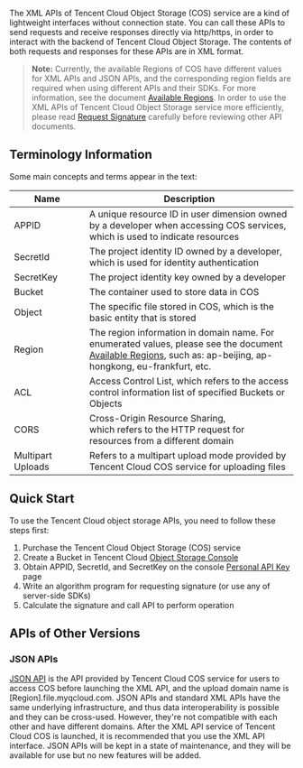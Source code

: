 The XML APIs of Tencent Cloud Object Storage (COS) service are a kind of lightweight interfaces without connection state. You can call these APIs to send requests and receive responses directly via http/https, in order to interact with the backend of Tencent Cloud Object Storage. The contents of both requests and responses for these APIs are in XML format.
>**Note:**
>Currently, the available Regions of COS have different values for XML APIs and JSON APIs, and the corresponding region fields are required when using different APIs and their SDKs. For more information, see the document [Available Regions](https://www.qcloud.com/document/product/436/6224). 
>In order to use the XML APIs of Tencent Cloud Object Storage service more efficiently, please read [Request Signature](https://www.qcloud.com/document/product/436/7778) carefully before reviewing other API documents.

## Terminology Information
Some main concepts and terms appear in the text:
<style rel="stylesheet">
table th:nth-of-type(1) {
width: 150px;	
}
table th:nth-of-type(2) {
width:550px;	
}
</style>

|Name|	Description|
|---|---|
| APPID	| A unique resource ID in user dimension owned by a developer when accessing COS services, which is used to indicate resources |
| SecretId | The project identity ID owned by a developer, which is used for identity authentication |
| SecretKey	| The project identity key owned by a developer |
| Bucket|	 The container used to store data in COS |
| Object |	 The specific file stored in COS, which is the basic entity that is stored |
| Region|	The region information in domain name. For enumerated values, please see the document [Available Regions](https://www.qcloud.com/document/product/436/6224), such as: ap-beijing, ap-hongkong, eu-frankfurt, etc. |
| ACL |	Access Control List, which refers to the access control information list of specified Buckets or Objects |
| CORS | Cross-Origin Resource Sharing, <br>which refers to the HTTP request for resources from a different domain |
| Multipart Uploads | Refers to a multipart upload mode provided by Tencent Cloud COS service for uploading files |
## Quick Start

To use the Tencent Cloud object storage APIs, you need to follow these steps first:

1. Purchase the Tencent Cloud Object Storage (COS) service
2. Create a Bucket in Tencent Cloud [Object Storage Console](https://console.cloud.tencent.com/cos4/index) 
2. Obtain APPID, SecretId, and SecretKey on the console [Personal API Key](https://console.cloud.tencent.com/capi) page
2. Write an algorithm program for requesting signature (or use any of server-side SDKs)
3. Calculate the signature and call API to perform operation

## APIs of Other Versions

### JSON APIs

[JSON API](https://www.qcloud.com/document/product/436/6052) is the API provided by Tencent Cloud COS service for users to access COS before launching the XML API, and the upload domain name is [Region].file.myqcloud.com. JSON APIs and standard XML APIs have the same underlying infrastructure, and thus data interoperability is possible and they can be cross-used. However, they're not compatible with each other and have different domains.
After the XML API service of Tencent Cloud COS is launched, it is recommended that you use the XML API interface. JSON APIs will be kept in a state of maintenance, and they will be available for use but no new features will be added.

